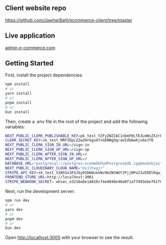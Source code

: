 ## Client website repo
https://github.com/JawherBalti/ecommerce-client/tree/master

## Live application
[admin.e-commerce.com](https://storeeadmin.vercel.app)

## Getting Started

First, install the project dependencies:

```bash
npm install
# or
yarn install
# or
pnpm install
# or
bun install
```

Then, create a .env file in the root of the project and add the following variables:

```bash
NEXT_PUBLIC_CLERK_PUBLISHABLE_KEY=pk_test_Y2FyZWZ1bC1nbmF0LTk3LmNsZXJrLmFjY291bnRzLmRldiQ
CLERK_SECRET_KEY=sk_test_MRFIDpLZ2w2HrGgxmfxGENNgOgraUIdUAwKjv6eJfB
NEXT_PUBLIC_CLERK_SIGN_IN_URL=/sign-in
NEXT_PUBLIC_CLERK_SIGN_UP_URL=/sign-up
NEXT_PUBLIC_CLERK_AFTER_SIGN_IN_URL=/
NEXT_PUBLIC_CLERK_AFTER_SIGN_UP_URL=/
DATABASE_URL="postgresql://postgres:ecommDbPwdPostgres@db.igqbmubnbjaztifeftgv.supabase.co:5432/postgres"
NEXT_PUBLIC_CLOUDINARY_CLOUD_NAME="dv1lhvgjr"
STRIPE_API_KEY=sk_test_51NtUx3FGJbyO1D6WzekNv9m2NtWUYJPjjNPo23vEDDlKqwj3qM794yj3pWWUmuwG2vxMSYK6WjzhB76vJNk4xXPU009lpmIs6N
FRONTEND_STORE_URL=http://localhost:3001
STRIPE_WEBHOOK_SECRET= whsec_e3216e8e1d810cf4ed048e40a0f1af7493ebe761f07b1f773577c42abd714f86
```

Next, run the development server:

```bash
npm run dev
# or
yarn dev
# or
pnpm dev
# or
bun dev
```

Open [http://localhost:3000](http://localhost:3000) with your browser to see the result.
